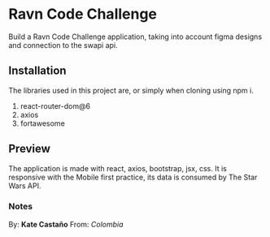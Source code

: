 # Ravn Code Challenge

Build a Ravn Code Challenge application, taking into account figma designs and connection to the swapi api.

## Installation

The libraries used in this project are, or simply when cloning using npm i.

1. react-router-dom@6
2. axios
3. fortawesome


## Preview

The application is made with react, axios, bootstrap, jsx, css. It is responsive with the Mobile first practice, its data is consumed by The Star Wars API.


### Notes

By: **Kate Castaño**
From: _Colombia_
